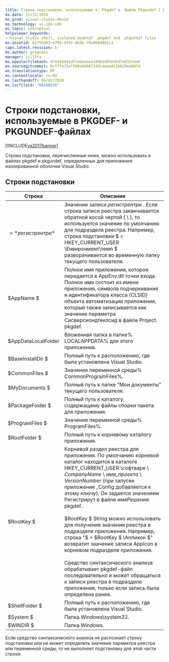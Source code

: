 ```yaml
---
title: Строки подстановки, используемые в. Pkgdef и. Файлы Pkgundef | Документация Майкрософт
ms.date: 11/15/2016
ms.prod: visual-studio-dev14
ms.technology: vs-ide-sdk
ms.topic: conceptual
helpviewer_keywords:
- Visual Studio shell, isolated mode%2C .pkgdef and .pkgundef files
ms.assetid: b1755d63-d794-4fd7-864b-70a9684881c2
caps.latest.revision: 5
ms.author: gregvanl
manager: jillfra
ms.openlocfilehash: 47434d9d1dfcedeeaea330b1d65645d7a632c6e6
ms.sourcegitcommit: 6cfffa72af599a9d667249caaaa411bb28ea69fd
ms.translationtype: MT
ms.contentlocale: ru-RU
ms.lasthandoff: 09/02/2020
ms.locfileid: "68160535"
---
```

# <a name="substitution-strings-used-in-pkgdef-and-pkgundef-files"></a>Строки подстановки, используемые в PKGDEF- и PKGUNDEF-файлах
[!INCLUDE[vs2017banner](../includes/vs2017banner.md)]

Строки подстановки, перечисленные ниже, можно использовать в файлах pkgdef и pkgundef, определенных для приложения изолированной оболочки Visual Studio.  
  
## <a name="substitution-strings"></a>Строки подстановки  
  
|Строка|Описание|  
|------------|-----------------|  
|$=*регистрентри*$|Значение записи *регистрентри* . Если строка записи реестра заканчивается обратной косой чертой ( \\ ), то используется значение по умолчанию для подраздела реестра. Например, строка подстановки $ = HKEY_CURRENT_USER \Енвиронмент\темп $ разворачивается во временную папку текущего пользователя.|  
|$AppName $|Полное имя приложения, которое передается в AppEnv.dll точки входа. Полное имя состоит из имени приложения, символа подчеркивания и идентификатора класса (CLSID) объекта автоматизации приложения, который также записывается как значение параметра Сисверсиондтеклсид в файле Project. pkgdef.|  
|$AppDataLocalFolder|Вложенная папка в папке% LOCALAPPDATA% для этого приложения.|  
|$BaseInstallDir $|Полный путь к расположению, где была установлена Visual Studio.|  
|$CommonFiles $|Значение переменной среды% CommonProgramFiles%.|  
|$MyDocuments $|Полный путь к папке "Мои документы" текущего пользователя.|  
|$PackageFolder $|Полный путь к каталогу, содержащему файлы сборки пакета для приложения.|  
|$ProgramFiles $|Значение переменной среды% ProgramFiles%.|  
|$RootFolder $|Полный путь к корневому каталогу приложения.|  
|$RootKey $|Корневой раздел реестра для приложения. По умолчанию корневой каталог находится в каталоге HKEY_CURRENT_USER \софтваре \\ *CompanyName* \\ *имя_проекта* \\ *VersionNumber* (при запуске приложения _Config добавляется к этому ключу). Он задается значением Регистрирут в файле *имяРешения*. pkgdef.<br /><br /> $RootKey $ String можно использовать для получения значения реестра в подразделе приложения. Например, строка "$ = $RootKey $ \Аппикон $" возвратит значение записи AppIcon в корневом подразделе приложения.<br /><br /> Средство синтаксического анализа обрабатывает pkgdef-файл последовательно и может обращаться к записи реестра в подразделе приложения, только если запись была определена ранее.|  
|$ShellFolder $|Полный путь к расположению, где была установлена Visual Studio.|  
|$System $|Папка Windows\system32.|  
|$WINDIR $|Папка Windows.|  
  
 Если средство синтаксического анализа не распознает строку подстановки или не может определить значение параметра реестра или переменной среды, то не выполняет подстановку для этой части строки.
